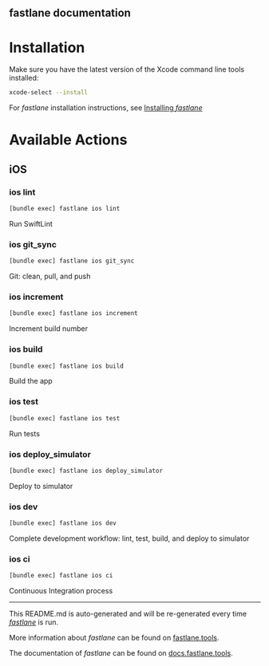 fastlane documentation
----

# Installation

Make sure you have the latest version of the Xcode command line tools installed:

```sh
xcode-select --install
```

For _fastlane_ installation instructions, see [Installing _fastlane_](https://docs.fastlane.tools/#installing-fastlane)

# Available Actions

## iOS

### ios lint

```sh
[bundle exec] fastlane ios lint
```

Run SwiftLint

### ios git_sync

```sh
[bundle exec] fastlane ios git_sync
```

Git: clean, pull, and push

### ios increment

```sh
[bundle exec] fastlane ios increment
```

Increment build number

### ios build

```sh
[bundle exec] fastlane ios build
```

Build the app

### ios test

```sh
[bundle exec] fastlane ios test
```

Run tests

### ios deploy_simulator

```sh
[bundle exec] fastlane ios deploy_simulator
```

Deploy to simulator

### ios dev

```sh
[bundle exec] fastlane ios dev
```

Complete development workflow: lint, test, build, and deploy to simulator

### ios ci

```sh
[bundle exec] fastlane ios ci
```

Continuous Integration process

----

This README.md is auto-generated and will be re-generated every time [_fastlane_](https://fastlane.tools) is run.

More information about _fastlane_ can be found on [fastlane.tools](https://fastlane.tools).

The documentation of _fastlane_ can be found on [docs.fastlane.tools](https://docs.fastlane.tools).
